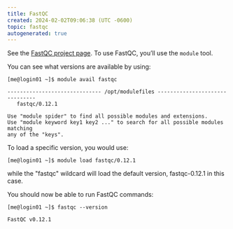 ```yaml
---
title: FastQC
created: 2024-02-02T09:06:38 (UTC -0600)
topic: fastqc
autogenerated: true
---
```

<!-- This file was automatically generated. To edit, modify software_packages.yml . -->
See the [FastQC project page](https://www.bioinformatics.babraham.ac.uk/projects/fastqc/). To use FastQC, you’ll use the `module` tool.

You can see what versions are available by using:
```
[me@login01 ~]$ module avail fastqc

------------------------------ /opt/modulefiles -------------------------------
   fastqc/0.12.1

Use "module spider" to find all possible modules and extensions.
Use "module keyword key1 key2 ..." to search for all possible modules matching
any of the "keys".
```

To load a specific version, you would use:
```
[me@login01 ~]$ module load fastqc/0.12.1
```

while the "fastqc" wildcard will load the default version, fastqc-0.12.1 in this case.

You should now be able to run FastQC commands:
```
[me@login01 ~]$ fastqc --version
```
```
FastQC v0.12.1
```
